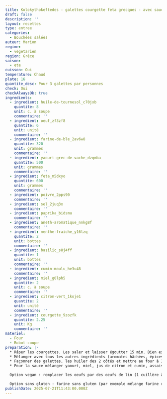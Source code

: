 ```yaml
---
title: Kolokythokeftedes - galettes courgette feta grecques - avec sauce blanche
draft: false
description: ''
layout: recettes
type: entree
categories:
  - Bouchées salées
auteur: Marion
regime:
  - vegetarien
region: Grèce
saison:
  - ete
cuisson: Oui
temperature: Chaud
plate: 16
quantite_desc: Pour 3 galettes par personnes
check: Oui
checkAlwaysOk: true
ingredients:
  - ingredient: huile-de-tournesol_c70jxb
    quantite: 8
    unit: c. à soupe
    commentaire: ''
  - ingredient: oeuf_zf3zf8
    quantite: 6
    unit: unité
    commentaire: ''
  - ingredient: farine-de-ble_2av6w8
    quantite: 320
    unit: grammes
    commentaire: ''
  - ingredient: yaourt-grec-de-vache_dzqmba
    quantite: 500
    unit: grammes
    commentaire: ''
  - ingredient: feta_m5dxyo
    quantite: 600
    unit: grammes
    commentaire: ''
  - ingredient: poivre_2pps90
    commentaire: ''
  - ingredient: sel_2juq3x
    commentaire: ''
  - ingredient: paprika_bidsmu
    commentaire: ''
  - ingredient: aneth-aromatique_nnkg8f
    commentaire: ''
  - ingredient: menthe-fraiche_y16lzq
    quantite: 2
    unit: bottes
    commentaire: ''
  - ingredient: basilic_s8j4ff
    quantite: 1
    unit: bottes
    commentaire: ''
  - ingredient: cumin-moulu_he3u48
    commentaire: ''
  - ingredient: miel_g0lph5
    quantite: 2
    unit: c. à soupe
    commentaire: ''
  - ingredient: citron-vert_1koje1
    quantite: 2
    unit: unité
    commentaire: ''
  - ingredient: courgette_9zozfk
    quantite: 2.25
    unit: Kg
    commentaire: ''
materiel:
  - Four
  - Robot-coupe
preparation: |-
  * Râper les courgettes. Les saler et laisser égoutter 15 min. Bien essorer les courgettes râpées avec l'aide d'un torchon.
  * Mélanger avec tous les autres ingrédients (aromates hâchées, épices, feta, oeufs battus, farine, zeste du citron) sauf le miel, le jus du citron le yaourt qui sont pour la sauce et l'huile qui est pour la cuisson. Normalement pas besoin de re saler, la feta sale  beaucoup et les courgettes sont salées par la première étape.
  * Façonner des galettes, les huiler des 2 côtés et mettre au four à 180°C 20-30 minutes en retournant à mi-cuisson. Pour aller plus vite il est possible de plutôt faire des plaques entières qu'on découpe en parts carrées après ou avant la cuisson avec un couteau.
  * Pour la sauce mélanger yaourt, miel, jus de citron et cumin, assaissonner

  Option vegan : remplacer les oeufs par des oeufs de lin (1 cuillère à soupe de lin moulu pour 2,5 CS d'eau tiède, attendre 10min) ou essayer avec de la farine de pois chiche; la feta par du yaourt de soja (en mettre moins); saler plus. Le yaourt grec par du yaourt de soja, le miel par du sirop d'agave.

  Option sans gluten : farine sans gluten (par exemple mélange farine riz maïs)
publishDate: 2025-07-21T11:43:00.000Z
---
```


